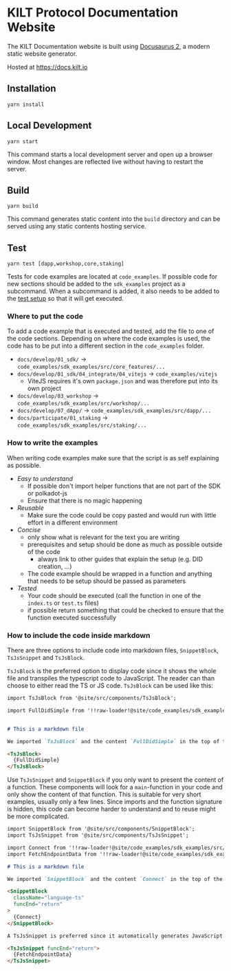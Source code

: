 # KILT Protocol Documentation Website

The KILT Documentation website is built using [Docusaurus 2](https://v2.docusaurus.io/), a modern static website generator.

Hosted at https://docs.kilt.io

## Installation

```console
yarn install
```

## Local Development

```console
yarn start
```

This command starts a local development server and open up a browser window.
Most changes are reflected live without having to restart the server.

## Build

```console
yarn build
```

This command generates static content into the `build` directory and can be served using any static contents hosting service.

## Test

```
yarn test [dapp,workshop,core,staking]
```

Tests for code examples are located at `code_examples`.
If possible code for new sections should be added to the `sdk_examples` project as a subcommand.
When a subcommand is added, it also needs to be added to the [test setup](.github/workflows/test.yml) so that it will get executed.

### Where to put the code

To add a code example that is executed and tested, add the file to one of the code sections.
Depending on where the code examples is used, the code has to be put into a different section in the `code_examples` folder.

* `docs/develop/01_sdk/` -> `code_examples/sdk_examples/src/core_features/...`
* `docs/develop/01_sdk/04_integrate/04_vitejs` -> `code_examples/vitejs`
  * ViteJS requires it's own `package.json` and was therefore put into its own project
* `docs/develop/03_workshop` -> `code_examples/sdk_examples/src/workshop/...`
* `docs/develop/07_dApp/` -> `code_examples/sdk_examples/src/dapp/...`
* `docs/participate/01_staking` -> `code_examples/sdk_examples/src/staking/...`

### How to write the examples

When writing code examples make sure that the script is as self explaining as possible.

* *Easy to understand*
  * If possible don't import helper functions that are not part of the SDK or polkadot-js
  * Ensure that there is no magic happening
* *Reusable*
  * Make sure the code could be copy pasted and would run with little effort in a different environment
* *Concise*
  * only show what is relevant for the text you are writing
  * prerequisites and setup should be done as much as possible outside of the code
    * always link to other guides that explain the setup (e.g. DID creation, ...)
  * The code example should be wrapped in a function and anything that needs to be setup should be passed as parameters
* *Tested*
  * Your code should be executed (call the function in one of the `index.ts` or `test.ts` files)
  * if possible return something that could be checked to ensure that the function executed successfully

### How to include the code inside markdown

There are three options to include code into markdown files, `SnippetBlock`, `TsJsSnippet` and `TsJsBlock`.

`TsJsBlock` is the preferred option to display code since it shows the whole file and transpiles the typescript code to JavaScript.
The reader can than choose to either read the TS or JS code.
`TsJsBlock` can be used like this:

```md
import TsJsBlock from '@site/src/components/TsJsBlock';

import FullDidSimple from '!!raw-loader!@site/code_examples/sdk_examples/src/core_features/did/04_full_did_simple.ts';


# This is a markdown file

We imported `TsJsBlock` and the content `FullDidSimple` in the top of the file.

<TsJsBlock>
  {FullDidSimple}
</TsJsBlock>
```



Use `TsJsSnippet` and `SnippetBlock` if you only want to present the content of a function.
These components will look for a `main`-function in your code and only show the content of that function.
This is suitable for very short examples, usually only a few lines.
Since imports and the function signature is hidden, this code can become harder to understand and to reuse might be more complicated.

```md
import SnippetBlock from '@site/src/components/SnippetBlock';
import TsJsSnippet from '@site/src/components/TsJsSnippet';

import Connect from '!!raw-loader!@site/code_examples/sdk_examples/src/core_features/getting_started/02_connect.ts';
import FetchEndpointData from '!!raw-loader!@site/code_examples/sdk_examples/src/core_features/getting_started/05_fetch_endpoint_data.ts';

# This is a markdown file

We imported `SnippetBlock` and the content `Connect` in the top of the file.

<SnippetBlock
  className="language-ts"
  funcEnd="return"
>
  {Connect}
</SnippetBlock>

A TsJsSnippet is preferred since it automatically generates JavaScript examples.

<TsJsSnippet funcEnd="return">
  {FetchEndpointData}
</TsJsSnippet>
```

